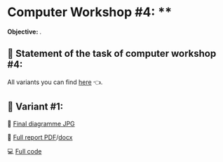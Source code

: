 # **Computer Workshop #4:** **
**Objective:** *.*

## :brain: Statement of the task of computer workshop #4:

All variants you can find [here](https://github.com/MilaHalko/C4_.NET/blob/Lab4/Reports%26Variants/AllVariants4.pdf) :point_left:.

## :eyes: Variant #1:


:art: [Final diagramme JPG](https://github.com/MilaHalko/C4_.NET/blob/Lab4/Diagrams/D.jpg)

:memo: [Full report PDF](https://github.com/MilaHalko/C4_.NET/blob/Lab4/Reports%26Variants/Lab4.pdf)/[docx](https://github.com/MilaHalko/C4_.NET/blob/Lab4/Reports%26Variants/Lab4.docx)

:computer: [Full code](https://github.com/MilaHalko/C4_.NET/tree/Lab4/Lab4/Lab4) 
